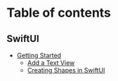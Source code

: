 # Table of contents

## SwiftUI

* [Getting Started](README.md)
  * [Add a Text View](swiftui/getting-started/add-a-text-view.md)
  * [Creating Shapes in SwiftUI](swiftui/getting-started/creating-shapes-in-swiftui.md)
